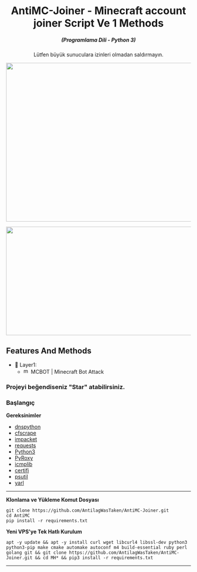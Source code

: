 
<h1 align="center">AntiMC-Joiner - Minecraft account joiner Script Ve 1 Methods</h1>
<em><h5 align="center">(Programlama Dili - Python 3)</h5></em>

  
<p align="center">Lütfen büyük sunuculara izinleri olmadan saldırmayın.</p>

<p align="center"><img src="https://i.imgur.com/aNrHJcA.png" width="1078" height="433" alt="POWER"></p>
<p align="center"><img src="https://i.imgur.com/4Q7v2wn.png" width="1078" height="296" alt="SCRIPT"></p>

## Features And Methods

* 🧨 Layer1: 
  * <img src="https://cdn-icons-png.flaticon.com/512/4712/4712139.png" width="16" height="16" alt="mcbot"> MCBOT | Minecraft Bot Attack


### Projeyi beğendiseniz "Star" atabilirsiniz.


### Başlangıç

**Gereksinimler**

* [dnspython](https://github.com/rthalley/dnspython)
* [cfscrape](https://github.com/Anorov/cloudflare-scrape)
* [impacket](https://github.com/SecureAuthCorp/impacket)
* [requests](https://github.com/psf/requests)
* [Python3][python3]
* [PyRoxy](https://github.com/MatrixTM/PyRoxy)
* [icmplib](https://github.com/ValentinBELYN/icmplib)
* [certifi](https://github.com/certifi/python-certifi)
* [psutil](https://github.com/giampaolo/psutil)
* [yarl](https://github.com/aio-libs/yarl)
---

**Klonlama ve Yükleme Komut Dosyası**

```shell script
git clone https://github.com/AntilagWasTaken/AntiMC-Joiner.git
cd AntiMC
pip install -r requirements.txt
```

**Yeni VPS'ye Tek Hatlı Kurulum**

```shell script
apt -y update && apt -y install curl wget libcurl4 libssl-dev python3 python3-pip make cmake automake autoconf m4 build-essential ruby perl golang git && git clone https://github.com/AntilagWasTaken/AntiMC-Joiner.git && cd MH* && pip3 install -r requirements.txt
```

[python3]: https://python.org 'Python3'

---

